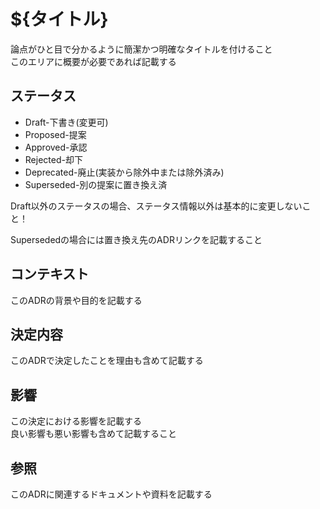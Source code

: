 # ${タイトル}

論点がひと目で分かるように簡潔かつ明確なタイトルを付けること\
このエリアに概要が必要であれば記載する

## ステータス

- Draft-下書き(変更可)
- Proposed-提案
- Approved-承認
- Rejected-却下
- Deprecated-廃止(実装から除外中または除外済み)
- Superseded-別の提案に置き換え済

Draft以外のステータスの場合、ステータス情報以外は基本的に変更しないこと！

Supersededの場合には置き換え先のADRリンクを記載すること

## コンテキスト

このADRの背景や目的を記載する

## 決定内容

このADRで決定したことを理由も含めて記載する

## 影響

この決定における影響を記載する\
良い影響も悪い影響も含めて記載すること

## 参照

このADRに関連するドキュメントや資料を記載する
